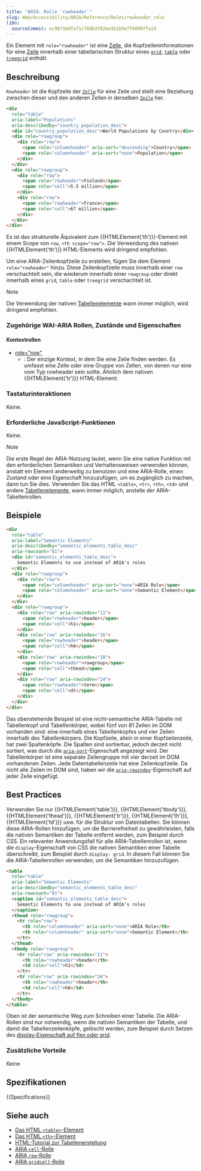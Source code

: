 ```yaml
---
title: "ARIA: Rolle `rowheader`"
slug: Web/Accessibility/ARIA/Reference/Roles/rowheader_role
l10n:
  sourceCommit: ec98716dfe71c78db3f82ee3b1b9e7f68997fa19
---
```


Ein Element mit `role="rowheader"` ist eine [Zelle](/de/docs/Web/Accessibility/ARIA/Reference/Roles/cell_role), die Kopfzeileninformationen für eine [Zeile](/de/docs/Web/Accessibility/ARIA/Reference/Roles/row_role) innerhalb einer tabellarischen Struktur eines [`grid`](/de/docs/Web/Accessibility/ARIA/Reference/Roles/grid_role), [`table`](/de/docs/Web/Accessibility/ARIA/Reference/Roles/table_role) oder [`treegrid`](/de/docs/Web/Accessibility/ARIA/Reference/Roles/treegrid_role) enthält.

## Beschreibung

`Rowheader` ist die Kopfzeile der [`Zelle`](/de/docs/Web/Accessibility/ARIA/Reference/Roles/cell_role) für eine Zeile und stellt eine Beziehung zwischen dieser und den anderen Zellen in derselben [`Zeile`](/de/docs/Web/Accessibility/ARIA/Reference/Roles/row_role) her.

```html
<div
  role="table"
  aria-label="Populations"
  aria-describedby="country_population_desc">
  <div id="country_population_desc">World Populations by Country</div>
  <div role="rowgroup">
    <div role="row">
      <span role="columnheader" aria-sort="descending">Country</span>
      <span role="columnheader" aria-sort="none">Population</span>
    </div>
  </div>
  <div role="rowgroup">
    <div role="row">
      <span role="rowheader">Finland</span>
      <span role="cell">5.5 million</span>
    </div>
    <div role="row">
      <span role="rowheader">France</span>
      <span role="cell">67 million</span>
    </div>
  </div>
</div>
```

Es ist das strukturelle Äquivalent zum {{HTMLElement('th')}}-Element mit einem Scope von `row`, `<th scope="row">`. Die Verwendung des nativen {{HTMLElement('th')}} HTML-Elements wird dringend empfohlen.

Um eine ARIA-Zeilenkopfzeile zu erstellen, fügen Sie dem Element `role="rowheader"` hinzu. Diese Zeilenkopfzeile muss innerhalb einer `row` verschachtelt sein, die wiederum innerhalb einer `rowgroup` oder direkt innerhalb eines `grid`, `table` oder `treegrid` verschachtelt ist.

> [!NOTE]
> Die Verwendung der nativen [Tabellenelemente](/de/docs/Learn_web_development/Core/Structuring_content/HTML_table_basics) wann immer möglich, wird dringend empfohlen.

### Zugehörige WAI-ARIA Rollen, Zustände und Eigenschaften

#### Kontextrollen

- [role="row"](/de/docs/Web/Accessibility/ARIA/Reference/Roles/row_role)
  - : Der einzige Kontext, in dem Sie eine Zeile finden werden. Es umfasst eine Zelle oder eine Gruppe von Zellen, von denen nur eine vom Typ rowheader sein sollte. Ähnlich dem nativen {{HTMLElement('tr')}} HTML-Element.

### Tastaturinteraktionen

Keine.

### Erforderliche JavaScript-Funktionen

Keine.

> [!NOTE]
> Die erste Regel der ARIA-Nutzung lautet, wenn Sie eine native Funktion mit den erforderlichen Semantiken und Verhaltensweisen verwenden können, anstatt ein Element anderweitig zu benutzen und eine ARIA-Rolle, einen Zustand oder eine Eigenschaft hinzuzufügen, um es zugänglich zu machen, dann tun Sie dies. Verwenden Sie das HTML `<table>`, `<tr>`, `<th>`, `<td>` und andere [Tabellenelemente](/de/docs/Learn_web_development/Core/Structuring_content/HTML_table_basics), wann immer möglich, anstelle der ARIA-Tabellenrollen.

## Beispiele

```html
<div
  role="table"
  aria-label="Semantic Elements"
  aria-describedby="semantic_elements_table_desc"
  aria-rowcount="81">
  <div id="semantic_elements_table_desc">
    Semantic Elements to use instead of ARIA's roles
  </div>
  <div role="rowgroup">
    <div role="row">
      <span role="columnheader" aria-sort="none">ARIA Role</span>
      <span role="columnheader" aria-sort="none">Semantic Element</span>
    </div>
  </div>
  <div role="rowgroup">
    <div role="row" aria-rowindex="11">
      <span role="rowheader">header</span>
      <span role="cell">h1</span>
    </div>
    <div role="row" aria-rowindex="16">
      <span role="rowheader">header</span>
      <span role="cell">h6</span>
    </div>
    <div role="row" aria-rowindex="18">
      <span role="rowheader">rowgroup</span>
      <span role="cell">thead</span>
    </div>
    <div role="row" aria-rowindex="24">
      <span role="rowheader">term</span>
      <span role="cell">dt</span>
    </div>
  </div>
</div>
```

Das obenstehende Beispiel ist eine nicht-semantische ARIA-Tabelle mit Tabellenkopf und Tabellenkörper, wobei fünf von 81 Zeilen im DOM vorhanden sind: eine innerhalb eines Tabellenkopfes und vier Zeilen innerhalb des Tabellenkörpers. Die Kopfzeile, allein in einer Kopfzeilenzeile, hat zwei Spaltenköpfe. Die Spalten sind sortierbar, jedoch derzeit nicht sortiert, was durch die [`aria-sort`](/de/docs/Web/Accessibility/ARIA/Reference/Attributes/aria-sort)-Eigenschaft angezeigt wird. Der Tabellenkörper ist eine separate Zeilengruppe mit vier derzeit im DOM vorhandenen Zeilen. Jede Datentabellenzeile hat eine Zeilenkopfzeile. Da nicht alle Zeilen im DOM sind, haben wir die [`aria-rowindex`](/de/docs/Web/Accessibility/ARIA/Reference/Attributes/aria-rowindex)-Eigenschaft auf jeder Zeile eingefügt.

## Best Practices

Verwenden Sie nur {{HTMLElement('table')}}, {{HTMLElement('tbody')}}, {{HTMLElement('thead')}}, {{HTMLElement('tr')}}, {{HTMLElement('th')}}, {{HTMLElement('td')}} usw. für die Struktur von Datentabellen. Sie können diese ARIA-Rollen hinzufügen, um die Barrierefreiheit zu gewährleisten, falls die nativen Semantiken der Tabelle entfernt werden, zum Beispiel durch CSS. Ein relevanter Anwendungsfall für alle ARIA-Tabellenrollen ist, wenn die `display`-Eigenschaft von CSS die nativen Semantiken einer Tabelle überschreibt, zum Beispiel durch `display: grid`. In diesem Fall können Sie die ARIA-Tabellenrollen verwenden, um die Semantiken hinzuzufügen.

```html
<table
  role="table"
  aria-label="Semantic Elements"
  aria-describedby="semantic_elements_table_desc"
  aria-rowcount="81">
  <caption id="semantic_elements_table_desc">
    Semantic Elements to use instead of ARIA's roles
  </caption>
  <thead role="rowgroup">
    <tr role="row">
      <th role="columnheader" aria-sort="none">ARIA Role</th>
      <th role="columnheader" aria-sort="none">Semantic Element</th>
    </tr>
  </thead>
  <tbody role="rowgroup">
    <tr role="row" aria-rowindex="11">
      <th role="rowheader">header</th>
      <td role="cell">h1</td>
    </tr>
    <tr role="row" aria-rowindex="16">
      <th role="rowheader">header</th>
      <td role="cell">h6</td>
    </tr>
  </tbody>
</table>
```

Oben ist der semantische Weg zum Schreiben einer Tabelle. Die ARIA-Rollen sind nur notwendig, wenn die nativen Semantiken der Tabelle, und damit die Tabellenzeilenköpfe, gelöscht werden, zum Beispiel durch Setzen des [display-Eigenschaft auf flex oder grid](/de/docs/Web/CSS/display#accessibility).

### Zusätzliche Vorteile

Keine

## Spezifikationen

{{Specifications}}

## Siehe auch

- [Das HTML `<table>`-Element](/de/docs/Web/HTML/Element/table)
- [Das HTML `<th>`-Element](/de/docs/Web/HTML/Element/th)
- [HTML-Tutorial zur Tabellenerstellung](/de/docs/Learn_web_development/Core/Structuring_content/HTML_table_basics)
- [ARIA `cell`-Rolle](/de/docs/Web/Accessibility/ARIA/Reference/Roles/cell_role)
- [ARIA `row`-Rolle](/de/docs/Web/Accessibility/ARIA/Reference/Roles/row_role)
- [ARIA `gridcell`-Rolle](/de/docs/Web/Accessibility/ARIA/Reference/Roles/gridcell_role)
